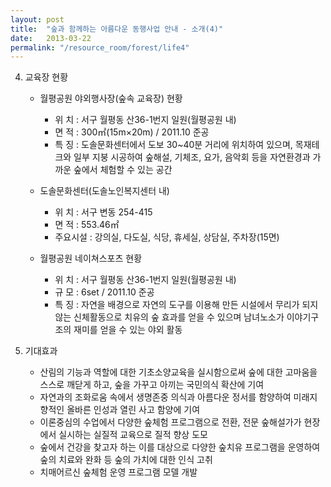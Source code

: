 ```yaml
---
layout: post
title:  "숲과 함께하는 아름다운 동행사업 안내 - 소개(4)"
date:   2013-03-22
permalink: "/resource_room/forest/life4"
---
```


4. 교육장 현황
    * 월평공원 야외행사장(숲속 교육장) 현황
       - 위 치 : 서구 월평동 산36-1번지 일원(월평공원 내)
       - 면 적 : 300㎡(15m×20m) / 2011.10 준공
       - 특 징 : 도솔문화센터에서 도보 30~40분 거리에 위치하여 있으며, 목재테크와 일부 지붕 시공하여 숲해설, 기체조, 요가, 음악회 등을 자연환경과 가까운 숲에서 체험할 수 있는 공간

    * 도솔문화센터(도솔노인복지센터 내)
        - 위 치 : 서구 변동 254-415
        - 면 적 : 553.46㎡
        - 주요시설 : 강의실, 다도실, 식당, 휴세실, 상담실, 주차장(15면)

    * 월평공원 네이쳐스포츠 현황
        - 위 치 : 서구 월평동 산36-1번지 일원(월평공원 내)
        - 규 모 : 6set / 2011.10 준공
        - 특 징 : 자연을 배경으로 자연의 도구를 이용해 만든 시설에서 무리가 되지 않는 신체활동으로 치유의 숲 효과를 얻을 수 있으며 남녀노소가 이야기구조의 재미를 얻을 수 있는 야외 활동
 
5. 기대효과
    * 산림의 기능과 역할에 대한 기초소양교육을 실시함으로써 숲에 대한 고마움을 스스로 깨닫게 하고, 숲을 가꾸고 아끼는 국민의식 확산에 기여
    * 자연과의 조화로움 속에서 생명존중 의식과 아름다운 정서를 함양하여 미래지향적인 올바른 인성과 열린 사고 함양에 기여
    * 이론중심의 수업에서 다양한 숲체험 프로그램으로 전환, 전문 숲해설가가 현장에서 실시하는 실질적 교육으로 질적 향상 도모
    * 숲에서 건강을 찾고자 하는 이를 대상으로 다양한 숲치유 프로그램을 운영하여 숲의 치료와 완화 등 숲의 가치에 대한 인식 고취
    * 치매어르신 숲체험 운영 프로그램 모델 개발


